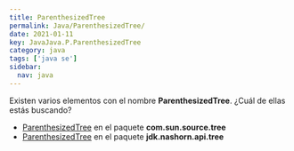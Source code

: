 ```yaml
---
title: ParenthesizedTree
permalink: Java/ParenthesizedTree/
date: 2021-01-11
key: JavaJava.P.ParenthesizedTree
category: java
tags: ['java se']
sidebar: 
  nav: java
---
```


Existen varios elementos con el nombre **ParenthesizedTree**. ¿Cuál de ellas estás buscando?
<ul>
<li><a href="/Java/ParenthesizedTree-com-sun-source-tree/">ParenthesizedTree</a> en el paquete <strong>com.sun.source.tree</strong></li>
<li><a href="/Java/ParenthesizedTree-jdk-nashorn-api-tree/">ParenthesizedTree</a> en el paquete <strong>jdk.nashorn.api.tree</strong></li>
<ul>
